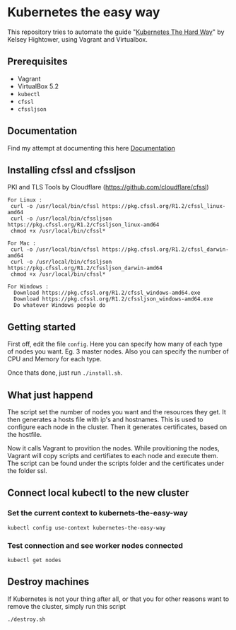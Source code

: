# Kubernetes the easy way

This repository tries to automate the guide "[Kubernetes The Hard Way](https://github.com/kelseyhightower/kubernetes-the-hard-way)" by Kelsey Hightower, using Vagrant and Virtualbox.

## Prerequisites

- Vagrant
- VirtualBox 5.2
- `kubectl`
- `cfssl`
- `cfssljson`

## Documentation
Find my attempt at documenting this here 
[Documentation](docs/README.md)

## Installing cfssl and cfssljson
PKI and TLS Tools by Cloudflare (https://github.com/cloudflare/cfssl)
```
For Linux :
 curl -o /usr/local/bin/cfssl https://pkg.cfssl.org/R1.2/cfssl_linux-amd64
 curl -o /usr/local/bin/cfssljson https://pkg.cfssl.org/R1.2/cfssljson_linux-amd64
 chmod +x /usr/local/bin/cfssl*

For Mac :
 curl -o /usr/local/bin/cfssl https://pkg.cfssl.org/R1.2/cfssl_darwin-amd64
 curl -o /usr/local/bin/cfssljson https://pkg.cfssl.org/R1.2/cfssljson_darwin-amd64
 chmod +x /usr/local/bin/cfssl*

For Windows :
  Download https://pkg.cfssl.org/R1.2/cfssl_windows-amd64.exe
  Download https://pkg.cfssl.org/R1.2/cfssljson_windows-amd64.exe
  Do whatever Windows people do
```

## Getting started
First off, edit the file `config`. Here you can specify how many of each type of nodes you want. Eg. 3 master nodes. Also you can specify the number of CPU and Memory for each type.

Once thats done, just run `./install.sh`.

## What just happend
The script set the number of nodes you want and the resources they get. It then generates a hosts file with ip's and hostnames. This is used to configure each node in the cluster. Then it generates certificates, based on the hostfile. 

Now it calls Vagrant to provition the nodes. While provitioning the nodes, Vagrant will copy scripts and certifiates to each node and execute them. The script can be found under the scripts folder and the certificates under the folder ssl.

## Connect local kubectl to the new cluster
### Set the current context to kubernets-the-easy-way
```kubectl config use-context kubernetes-the-easy-way```

### Test connection and see worker nodes connected
```kubectl get nodes```


## Destroy machines
If Kubernetes is not your thing after all, or that you for other reasons want to remove the cluster, simply run this script 
```sh
./destroy.sh
```
